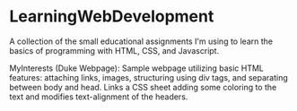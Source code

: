 # LearningWebDevelopment


A collection of the small educational assignments I'm using to learn the basics of programming with HTML, CSS, and Javascript. 

MyInterests (Duke Webpage): Sample webpage utilizing basic HTML features: attaching links, images, structuring using div tags,
and separating between body and head. Links a CSS sheet adding some coloring to the text and modifies text-alignment of the headers.

